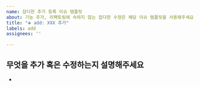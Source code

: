 ```yaml
---
name: 잡다한 추가 등록 이슈 템플릿
about: 기능 추가, 리팩토링에 속하지 않는 잡다한 수정은 해당 이슈 템플릿을 사용해주세요
title: "️➕ add: XXX 추가"
labels: add
assignees: ''

---
```


## 무엇을 추가 혹은 수정하는지 설명해주세요
- 
